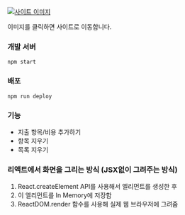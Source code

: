 [![사이트 이미지](https://github.com/hyemin12/hyemin12/assets/66300732/cb61c489-0a40-466b-8ae1-ba0c940f6e7e)](https://hyemin12.github.io/react-budget-calcultor/)

이미지를 클릭하면 사이트로 이동합니다.

### 개발 서버

`npm start`

### 배포

`npm run deploy`

### 기능

- 지출 항목/비용 추가하기
- 항목 지우기
- 목록 지우기

### 리액트에서 화면을 그리는 방식 (JSX없이 그려주는 방식)

1. React.createElement API를 사용해서 엘리먼트를 생성한 후
2. 이 엘리먼트를 In Memory에 저장함
3. ReactDOM.render 함수를 사용해 실제 웹 브라우저에 그려줌
